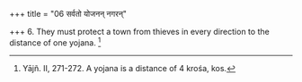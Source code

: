 +++
title = "06 सर्वतो योजनन् नगरन्"

+++
6. They must protect a town from thieves in every direction to the distance of one yojana. [^5] 


[^5]:  Yājñ. II, 271-272. A yojana is a distance of 4 krośa, kos.
